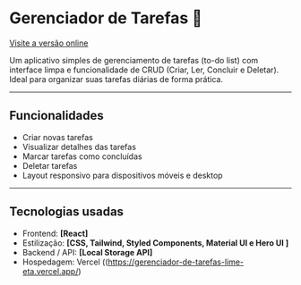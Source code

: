 # Gerenciador de Tarefas 📝

[Visite a versão online](https://gerenciador-de-tarefas-lime-eta.vercel.app/)

Um aplicativo simples de gerenciamento de tarefas (to-do list) com interface limpa e funcionalidade de CRUD (Criar, Ler, Concluir e Deletar). Ideal para organizar suas tarefas diárias de forma prática.

---

## Funcionalidades

- Criar novas tarefas
- Visualizar detalhes das tarefas
- Marcar tarefas como concluídas  
- Deletar tarefas  
- Layout responsivo para dispositivos móveis e desktop

---

## Tecnologias usadas

- Frontend: **[React]**
- Estilização: **[CSS, Tailwind, Styled Components, Material UI e Hero UI ]**
- Backend / API: **[Local Storage API]**
- Hospedagem: Vercel ((https://gerenciador-de-tarefas-lime-eta.vercel.app/)  


